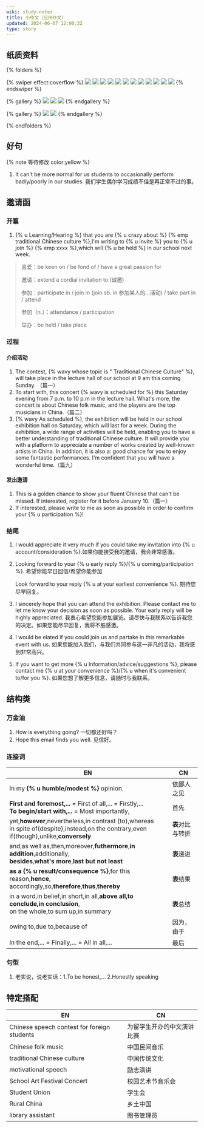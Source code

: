 ```yaml
---
wiki: study-notes
title: 小作文（应用作文）
updated: 2024-06-07 12:00:32
type: story
---
```


## 纸质资料

{% folders %}
<!-- folder 范文 -->

{% swiper effect:coverflow %}
![](https://onep.hzchu.top/mount/pic/myself/materials/英语小作文/IMG_20240405_0001.avif?fmt=avif)
![](https://onep.hzchu.top/mount/pic/myself/materials/英语小作文/IMG_20240405_0002.avif?fmt=avif)
![](https://onep.hzchu.top/mount/pic/myself/materials/英语小作文/IMG_20240405_0003.avif?fmt=avif)
![](https://onep.hzchu.top/mount/pic/myself/materials/英语小作文/IMG_20240405_0004.avif?fmt=avif)
![](https://onep.hzchu.top/mount/pic/myself/materials/英语小作文/IMG_20240405_0005.avif?fmt=avif)
![](https://onep.hzchu.top/mount/pic/myself/materials/英语小作文/IMG_20240405_0006.avif?fmt=avif)
![](https://onep.hzchu.top/mount/pic/myself/materials/英语小作文/IMG_20240405_0007.avif?fmt=avif)
![](https://onep.hzchu.top/mount/pic/myself/materials/英语小作文/IMG_20240405_0008.avif?fmt=webp)
![](https://onep.hzchu.top/mount/pic/myself/materials/英语小作文/IMG_20240405_0009.avif?fmt=avif)
![](https://onep.hzchu.top/mount/pic/myself/materials/英语小作文/IMG_20240405_0010.avif?fmt=avif)
![](https://onep.hzchu.top/mount/pic/myself/materials/英语小作文/IMG_20240405_0011.avif?fmt=avif)
![](https://onep.hzchu.top/mount/pic/myself/materials/英语小作文/IMG_20240405_0012.avif?fmt=avif)
{% endswiper %}

{% gallery %}
![](https://onep.hzchu.top/mount/pic/myself/materials/英语小作文/13_zjby_8_0811103224.avif?fmt=avif)
![](https://onep.hzchu.top/mount/pic/myself/materials/英语小作文/13_zjsyzx_12_0882214038.avif?fmt=avif)
![](https://onep.hzchu.top/mount/pic/myself/materials/英语小作文/135_zjcwsyxx_17_0803107863.avif?fmt=avif)
{% endgallery %}

<!-- folder 活动报道 -->

{% gallery %}
![](https://onep.hzchu.top/mount/pic/myself/materials/英语应用文写作-活动报道/IMG_20240405_0001.avif?fmt=avif)
![](https://onep.hzchu.top/mount/pic/myself/materials/英语应用文写作-活动报道/IMG_20240405_0002.avif?fmt=webp)
{% endgallery %}

{% endfolders %}



## 好句

{% note 等待修改 color:yellow %}

1. It can't be more normal for us students to occasionally perform badly/poorly in our studies. 我们学生偶尔学习成绩不佳是再正常不过的事。

## 邀请函

### 开篇

1. {% u Learning/Hearing %} that you are {% u crazy about %} {% emp traditional Chinese culture %},I'm writing to {% u invite %} you to {% u join %} {% emp xxxx  %},which will {% u be held %} in our school next week.

> 喜爱：be keen on / be fond of / have a great passion for
>
> 邀请：extend a cordial invitation to (诚邀)
>
> 参加：participate in / join in (join sb. in 参加某人的...活动) / take part in / attend
>
> 参加（n.）：attendance / participation
>
> 举办：be held / take place

### 过程

#### 介绍活动

1. The contest, {% wavy whose topic is " Traditional Chinese Culture" %}, will take place in the lecture hall of our school at 9 am this coming Sunday. （篇一）
2. To start with, this concert {% wavy is scheduled for %} this Saturday evening from 7 p.m. to 10 p.m in the lecture hall. What's more, the concert is about Chinese folk music, and the players are the top musicians in China.（篇二）
3. {% wavy As scheduled %}, the exhibition will be held in our school exhibition hall on Saturday, which will last for a week. During the exhibition, a wide range of activities will be held, enabling you to have a better understanding of traditional Chinese culture. It will provide you with a platform to appreciate a number of works created by well-known artists in China. In addition, it is also a: good chance for you to enjoy some fantastic performances. I'm confident that you will have a wonderful time.（篇九）

#### 发出邀请

1. This is a golden chance to show your fluent Chinese that can't be missed. If interested, register for it before January 10.（篇一）
2. If interested, please write to me as soon as possible in order to confirm your {% u participation %}!

### 结尾

1. I would appreciate it very much if you could take my invitation into {% u account/consideration %}.如果你能接受我的邀请，我会非常感激。

2. Looking forward to your {% u early reply %}/{% u coming/participation %}. 希望你能早日回信/希望你能参加

   Look forward to your reply {% u at your earliest convenience %}.	期待您尽早回复。

3. I sincerely hope that you can attend the exhibition. Please contact me to let me know your decision as soon as possible. Your early reply will be highly appreciated. 我衷心希望您能参加展览。请尽快与我联系以告诉我您的决定。如果您能尽早回复，我将不胜感激。

4. I would be elated if you could join us and partake in this remarkable event with us. 如果您能加入我们，与我们共同参与这一非凡的活动，我将感到非常高兴。

5. If you want to get more {% u Information/advice/suggestions %}, please contact me {% u at your convenience %}/{% u when it's convenient to/for you %}. 如果您想了解更多信息，请随时与我联系。



## 结构类

### 万金油

1. How is everything going? 一切都还好吗？
2. Hope this email finds you well. 见信好。

### 连接词

| EN                                                           | CN               |
| ------------------------------------------------------------ | ---------------- |
| In my **{% u humble/modest %}** opinion.                     | 依鄙人之见       |
| **First and foremost,...** = First of all,... = Firstly,... <br /> **To begin/start with,...** = Most importantly, | 首先             |
| yet,**however**,nevertheless,in contrast (to),whereas<br />in spite of(despite),instead,on the contrary,even if(though),unlike,**conversely** | **表**对比与转折 |
| and,as well as,then,moreover,**futhermore**,**in addition**,additionally,<br />**besides**,**what's more**,**last but not least** | **表**递进       |
| **as a {% u result/consequence %}**,for this reason,**hence**,<br />accordingly,so,**therefore**,**thus**,**thereby** | **表**结果       |
| in a word,in belief,in short,in all,**above all,to conclude,in conclusion**,<br />on the whole,to sum up,in summary | **表**总结       |
| owing to,due to,because of                                   | 因为，由于       |
| In the end,... = Finally,... = All in all,...                | 最后             |

### 句型

1. 老实说，说老实话：1.To be honest,... 2.Honestly speaking  

## 特定搭配

| EN                                          | CN                         |
| ------------------------------------------- | -------------------------- |
| Chinese speech contest for foreign students | 为留学生开办的中文演讲比赛 |
| Chinese folk music                          | 中国民间音乐               |
| traditional Chinese culture                 | 中国传统文化               |
| motivational speech                         | 励志演讲                   |
| School Art Festival Concert                 | 校园艺术节音乐会           |
| Student Union                               | 学生会                     |
| Rural China                                 | 乡土中国                   |
| library assistant                           | 图书管理员                 |

